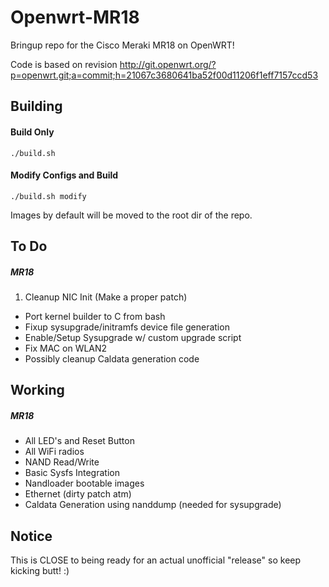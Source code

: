 # Openwrt-MR18

Bringup repo for the Cisco Meraki MR18 on OpenWRT!

Code is based on revision http://git.openwrt.org/?p=openwrt.git;a=commit;h=21067c3680641ba52f00d11206f1eff7157ccd53

Building
-----
#### Build Only
`./build.sh`

#### Modify Configs and Build
`./build.sh modify`

Images by default will be moved to the root dir of the repo.

To Do
-----
##### MR18
  1. Cleanup NIC Init (Make a proper patch)
  * Port kernel builder to C from bash
  * Fixup sysupgrade/initramfs device file generation
  * Enable/Setup Sysupgrade w/ custom upgrade script
  * Fix MAC on WLAN2
  * Possibly cleanup Caldata generation code

Working
-----
##### MR18
  * All LED's and Reset Button
  * All WiFi radios
  * NAND Read/Write
  * Basic Sysfs Integration
  * Nandloader bootable images
  * Ethernet (dirty patch atm)
  * Caldata Generation using nanddump (needed for sysupgrade)

Notice
------
This is CLOSE to being ready for an actual unofficial "release" so keep kicking butt! :)
